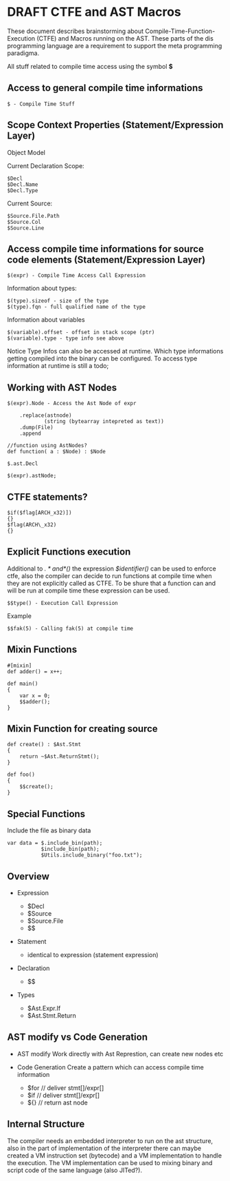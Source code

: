 # DRAFT CTFE and AST Macros

These document describes brainstorming about Compile-Time-Function-Execution (CTFE) and Macros running
on the AST. These parts of the dis programming language are a requirement to support the meta programming
paradigma.

All stuff related to compile time access using the symbol **$**


## Access to general compile time informations

    $ - Compile Time Stuff



## Scope Context Properties (Statement/Expression Layer)

Object Model
    
Current Declaration Scope:
    
    $Decl
    $Decl.Name
    $Decl.Type

Current Source:
    
    $Source.File.Path
    $Source.Col
    $Source.Line


## Access compile time informations for source code elements (Statement/Expression Layer)

    $(expr) - Compile Time Access Call Expression

Information about types:

    $(type).sizeof - size of the type
    $(type).fqn - full qualified name of the type

Information about variables

    $(variable).offset - offset in stack scope (ptr)
    $(variable).type - type info see above


Notice Type Infos can also be accessed at runtime. Which type informations getting compiled into the binary
can be configured. To access type information at runtime is still a todo;

## Working with AST Nodes

    $(expr).Node - Access the Ast Node of expr
    
        .replace(astnode)
                (string (bytearray intepreted as text))
        .dump(File)
        .append
        
    //function using AstNodes?
	def function( a : $Node) : $Node
	
	$.ast.Decl
	
	$(expr).astNode;

## CTFE statements?

	$if($flag[ARCH_x32)])
	{}
	$flag(ARCH\_x32)
	{}
 
## Explicit Functions execution

Additional to *$.* and *$()* the expression *$identifier()* can be used to enforce ctfe, 
also the compiler can decide to run functions at compile time when they are not explicitly called as CTFE. 
To be shure that a function can and will be run at compile time these expression can be used.

    $$type() - Execution Call Expression

Example

    $$fak(5) - Calling fak(5) at compile time
    
    
## Mixin Functions

	#[mixin]
	def adder() = x++;

	def main()
	{
		var x = 0;
		$$adder();
	}
    
    
## Mixin Function for creating source 

	def create() : $Ast.Stmt
	{
		return ~$Ast.ReturnStmt();
	}
	
	def foo()
	{
		$$create();
	}
	

## Special Functions

Include the file as binary data

	var data = $.include_bin(path);
			   $include_bin(path);
			   $Utils.include_binary("foo.txt");
			   

## Overview

* Expression
	- $Decl
	- $Source
	- $Source.File
	- $$<call>
	
* Statement
	- identical to expression (statement expression)
	
* Declaration
	- $$<call>
	
* Types
	- $Ast.Expr.If
	- $Ast.Stmt.Return
	
## AST modify vs Code Generation

* AST modify
	Work directly with Ast Represtion, can create new nodes etc

* Code Generation
	Create a pattern which can access compile time information
	- $for // deliver stmt[]/expr[]
	- $if  // deliver stmt[]/expr[]
	- ${}  // return ast node 

## Internal Structure

The compiler needs an embedded interpreter to run on the ast structure, also in the part of implementation of
the interpreter there can maybe created a VM instruction set (bytecode) and a VM implementation to handle the execution.
The VM implementation can be used to mixing binary and script code of the same language (also JITed?).


